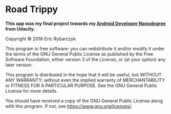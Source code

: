 # Road Trippy #

**This app was my final project towards my [Android Developer Nanodegree](https://graduation.udacity.com/confirm/4EVRWQDC) from Udacity.**

Copyright &copy; 2018 Eric Rybarczyk

This program is free software: you can redistribute it and/or modify
it under the terms of the GNU General Public License as published by
the Free Software Foundation, either version 3 of the License, or
(at your option) any later version.

This program is distributed in the hope that it will be useful,
but WITHOUT ANY WARRANTY; without even the implied warranty of
MERCHANTABILITY or FITNESS FOR A PARTICULAR PURPOSE.  See the
GNU General Public License for more details.

You should have received a copy of the GNU General Public License
along with this program.  If not, see <https://www.gnu.org/licenses/>.